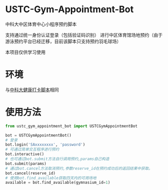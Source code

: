 # USTC-Gym-Appointment-Bot
中科大中区体育中心小程序预约脚本

支持通过统一身份认证登录（包括验证码识别） 进行中区体育馆场地预约（由于游泳预约平台已经迁移，目前该脚本只支持预约羽毛球场）

本项目仅供学习使用

# 环境

与[中科大健康打卡脚本](https://github.com/windshadow233/USTC-Auto-Health-Report)相同

# 使用方法
```python
from ustc_gym_appointment_bot import USTCGymAppointmentBot

bot = USTCGymAppointmentBot()
# 登录
bot.login('SAxxxxxxxx', 'password')
# 可通过简单交互程序进行预约
bot.interactive()
# 也可通过bot.submit方法自行调用预约,params自己构造
bot.submit(params)
# 通过bot.cancel方法取消预约,参数reserve_id在预约成功后的返回结果中获取。
bot.cancel(reserve_id)
# 使用bot.find_available获取四天内的可用场地
available = bot.find_available(gymnasium_id=1)
